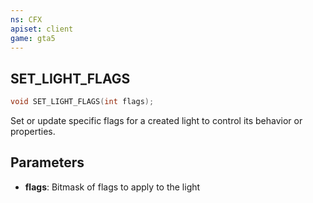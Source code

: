 ```yaml
---
ns: CFX
apiset: client
game: gta5
---
```

## SET_LIGHT_FLAGS

```c
void SET_LIGHT_FLAGS(int flags);
```

Set or update specific flags for a created light to control its behavior or properties.

## Parameters

* **flags**: Bitmask of flags to apply to the light
